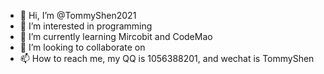 - 👋 Hi, I’m @TommyShen2021
- 👀 I’m interested in programming
- 🌱 I’m currently learning Mircobit and CodeMao
- 💞️ I’m looking to collaborate on 
- 📫 How to reach me, my QQ is 1056388201, and wechat is TommyShen

<!---
TommyShen2021/TommyShen2021 is a ✨ special ✨ repository because its `README.md` (this file) appears on your GitHub profile.
You can click the Preview link to take a look at your changes.
--->
